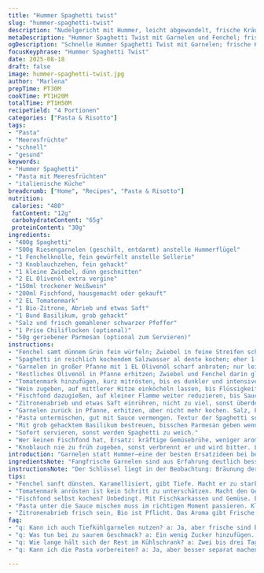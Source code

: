 ```yaml
---
title: "Hummer Spaghetti twist"
slug: "hummer-spaghetti-twist"
description: "Nudelgericht mit Hummer, leicht abgewandelt, frische Kräuter und Zitronenzeste. Schnelles Anbraten, langsames Ziehenlassen, um Aromen zu intensivieren. Zwei Zutaten getauscht: Riesenschrimps statt Hummerkörper, und Fenchel statt Sellerie. Pasta al dente gekocht, Sauce durch reduzierten Weißwein intensiviert, Knoblauch in Olivenöl geröstet. Kleine Zutatenänderungen bringen klare, frische Noten ohne Dominanz der Meeresfrüchte. Taktgefühl beim Abschmecken, spürbare Umami-Note durch Tomatenmark und hausgemachten Fischfond. Aroma öffnet sich, sobald Fett sich trennt, alles in schönem Rhythmus gegart, warm serviert, mit knackig grünem Basilikum garnieren."
metaDescription: "Hummer Spaghetti Twist mit Garnelen und Fenchel; frische Aromen, einfache Zubereitung, perfekt für Feinschmecker"
ogDescription: "Schnelle Hummer Spaghetti Twist mit Garnelen; frische Kräuter und Aromen. Ein Genuss für alle Pasta-Liebhaber"
focusKeyphrase: "Hummer Spaghetti Twist"
date: 2025-08-18
draft: false
image: hummer-spaghetti-twist.jpg
author: "Marlena"
prepTime: PT30M
cookTime: PT1H20M
totalTime: PT1H50M
recipeYield: "4 Portionen"
categories: ["Pasta & Risotto"]
tags:
- "Pasta"
- "Meeresfrüchte"
- "schnell"
- "gesund"
keywords:
- "Hummer Spaghetti"
- "Pasta mit Meeresfrüchten"
- "italienische Küche"
breadcrumb: ["Home", "Recipes", "Pasta & Risotto"]
nutrition: 
 calories: "480"
 fatContent: "12g"
 carbohydrateContent: "65g"
 proteinContent: "30g"
ingredients:
- "400g Spaghetti"
- "500g Riesengarnelen (geschält, entdarmt) anstelle Hummerflügel"
- "1 Fenchelknolle, fein gewürfelt anstelle Sellerie"
- "3 Knoblauchzehen, fein gehackt"
- "1 kleine Zwiebel, dünn geschnitten"
- "2 EL Olivenöl extra vergine"
- "150ml trockener Weißwein"
- "200ml Fischfond, hausgemacht oder gekauft"
- "2 EL Tomatenmark"
- "1 Bio-Zitrone, Abrieb und etwas Saft"
- "1 Bund Basilikum, grob gehackt"
- "Salz und frisch gemahlener schwarzer Pfeffer"
- "1 Prise Chiliflocken (optional)"
- "50g geriebener Parmesan (optional zum Servieren)"
instructions:
- "Fenchel samt dünnem Grün fein würfeln; Zwiebel in feine Streifen schneiden."
- "Spaghetti in reichlich kochendem Salzwasser al dente kochen; eher 1-2 Minuten vor Ende abgießen, weil die Sauce zum Schluss leicht eindickt."
- "Garnelen in großer Pfanne mit 1 EL Olivenöl scharf anbraten; nur leicht Farbe nehmen lassen, dann herausnehmen - zu lang macht sie zäh."
- "Restliches Olivenöl in Pfanne erhitzen; Zwiebel und Fenchel darin glasig dünsten, achte auf leicht karamellisierte Kanten; langsam erhitzen hilft für feine Aromen, keine braunen Stellen."
- "Tomatenmark hinzufügen, kurz mitrösten, bis es dunkler und intensiver riecht; das erhöht Umami."
- "Wein zugeben, auf mittlerer Hitze einköcheln lassen, bis Flüssigkeit sich etwa auf die Hälfte reduziert. Rieche die fruchtige Säure, weich und trotzdem frisch."
- "Fischfond dazugießen, auf kleiner Flamme weiter reduzieren, bis Sauce leicht bindet und sämig aussieht. Nicht kochen, sonst stockt die frische Note."
- "Zitronenabrieb und etwas Saft einrühren, nicht zu viel, sonst überdeckt das die Garnelen."
- "Garnelen zurück in Pfanne, erhitzen, aber nicht mehr kochen. Salz, Pfeffer, Chiliflocken nach Geschmack finalieren."
- "Pasta untermischen, gut mit Sauce vermengen. Textur der Spaghetti soll noch bissfest sein, nicht matschig."
- "Mit grob gehacktem Basilikum bestreuen, bisschen Parmesan geben wenn gewünscht; Parmesan ist nicht traditionell, aber rundet ab."
- "Sofort servieren, sonst werden Spaghetti zu weich."
- "Wer keinen Fischfond hat, Ersatz: kräftige Gemüsebrühe, weniger aromatisch, aber gelingt trotzdem. Fenchel statt Sellerie gibt mehr Frische, Experiment lohnt."
- "Knoblauch nie zu früh zugeben, sonst verbrennt er und wird bitter. Lieber ganz am Anfang kurz anschwitzen oder später hinzufügen."
introduction: "Garnelen statt Hummer—eine der besten Ersatzideen bei begrenztem Zugang zu Meeresfrüchten. Fenchel bringt feine Anisnoten und Saftigkeit, die Sellerie früher dominiert hat. Weiches Gemüse trifft auf bissfeste Pasta und kräftige Rotnoten vom Tomatenmark. Weißwein und Zitronenabrieb setzen spannende Kontraste, die ich über Jahre beobachtete und feinjustierte. Die Balance zwischen den Zutaten entscheidet über das Mundgefühl. Angebräunte Aromen und frische Kräuter bilden dabei das Rückgrat. Das Timing beim Reduzieren stellt sicher, dass nichts sauer oder zu flach schmeckt. Die Kombination ist ehrlich, erinnert an Küste und sommerliche Wärme. Nicht zu viel Öl, damit die Sauce nicht flüchtig wirkt, aber auch nicht zu fettig fürs harmonische Mundgefühl."
ingredientsNote: "Fangfrische Garnelen sind aus Erfahrung deutlich besser als Tiefkühlware—sie behalten Fleischigkeit und entfalten das Aroma komplett. Fenchel kann roh zu dominant sein, deshalb nehme ich ihn klein gewürfelt und dünste sanft, damit er zart wird, aber noch etwas Struktur hat. Tomatenmark anrösten ist ein kleiner Schritt mit viel Wirkung—der Unterschied zu rohem Tomatenmark ist riesig. Fischfond selbst zu machen lohnt sich, direkt mit Fischkarkassen und Gemüse aufgekocht, aber im Notfall tut es auch guter Gemüsefond plus etwas Fischsoße. Weißwein nicht zu säuerlich nehmen; trockener aus Mittelitalien meist perfekt. Zitrone unbedingt Bio wegen Schale. Nicht zu früh salzen beim Reduzieren; sonst kann die Sauce zu salzig oder bitter werden. Parmesan sparsam einstreuen; gibt Umami, aber ertränkt das Meer."
instructionsNote: "Der Schlüssel liegt in der Beobachtung: Bräunung der Garnelen erkennt man am Verändern der Farbe zu Orange, nicht zu dunkel werden lassen, sonst zäh. Gemüse glasig, mit goldenen Kanten, zeigt gute Karamellisierung; wenn es zu schnell braun wird, Hitze senken und öfter rühren. Die Flüssigkeit beim Reduzieren soll nur langsam verschwinden, die Konsistenz wird dicker ohne zu kleben, Bühne für das finale Aromenspiel. Pasta vorher im Wasser gut rühren, damit nicht klebt. Beim Mischen in Sauce auf heiße, aber nicht kochende Pfanne achten, sonst Schock für Pasta und Garnelen. Kurz ziehen lassen mit geschlossenem Deckel—dampft und vermischt alles sanft. Abschmecken immer am Ende; Zitronenschale bringt Frische, ohne zu dominant zu sein; wenn zuviel, mildert ein Löffel Sahne oder Butter die Säure ab. Timing bei der Pasta ist wie immer heikel: lieber etwas zu fest als zu weich, sonst verpufft die Textur."
tips:
- "Fenchel sanft dünsten. Karamellisiert, gibt Tiefe. Macht er zu stark, wird dominant. Brechen Sie es klein und reduzieren die Hitze."
- "Tomatenmark anrösten ist kein Schritt zu unterschätzen. Macht den Geschmack intensiver. Die Süße und Umami entfalten sich; dann Wein hinzufügen, ein wichtiger Schritt."
- "Fischfond selbst kochen? Unbedingt. Mit Fischkarkassen und Gemüse. Es lohnt sich immer. Sollte er nicht verfügbar sein, Gemüsebrühe dazu und sorgsam abschmecken."
- "Pasta unter die Sauce mischen muss im richtigen Moment passieren. Kleine Notiz: nicht kochen lassen, sonst wird die Pasta matschig. Warmhalten ist der Trick hier."
- "Zitronenabrieb frisch sein, Bio ist Pflicht. Das Aroma gibt Frische, passt perfekt. Wenn übertrieben, etwas Sahne runternehmen; mildert die Säure."
faq:
- "q: Kann ich auch Tiefkühlgarnelen nutzen? a: Ja, aber frische sind besser. Sie behalten die Textur. Achten Sie auf die Garzeit; sind oft schneller gar, leicht zäh."
- "q: Was tun bei zu saurem Geschmack? a: Ein wenig Zucker hinzufügen. Oder einen Löffel Butter. Geht schnell, hält die Balance. Vermeiden Sie zu viel Wein."
- "q: Wie lange hält sich der Rest im Kühlschrank? a: Zwei bis drei Tage klar. In sauberem Behälter. Wieder erwärmen, nicht kochen. Aufpassen, dass sie nicht klein werden."
- "q: Kann ich die Pasta vorbereiten? a: Ja, aber besser separat machen. Die Sauce kurz vor dem Servieren vermengen, frisch ist entscheidend."

---
```

